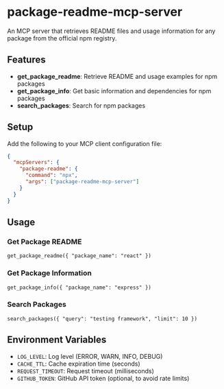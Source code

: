 # package-readme-mcp-server

An MCP server that retrieves README files and usage information for any package from the official npm registry.

## Features

- **get_package_readme**: Retrieve README and usage examples for npm packages
- **get_package_info**: Get basic information and dependencies for npm packages
- **search_packages**: Search for npm packages

## Setup

Add the following to your MCP client configuration file:

```json
{
  "mcpServers": {
    "package-readme": {
      "command": "npx",
      "args": ["package-readme-mcp-server"]
    }
  }
}
```

## Usage

### Get Package README

```
get_package_readme({ "package_name": "react" })
```

### Get Package Information

```
get_package_info({ "package_name": "express" })
```

### Search Packages

```
search_packages({ "query": "testing framework", "limit": 10 })
```

## Environment Variables

- `LOG_LEVEL`: Log level (ERROR, WARN, INFO, DEBUG)
- `CACHE_TTL`: Cache expiration time (seconds)
- `REQUEST_TIMEOUT`: Request timeout (milliseconds)
- `GITHUB_TOKEN`: GitHub API token (optional, to avoid rate limits)
